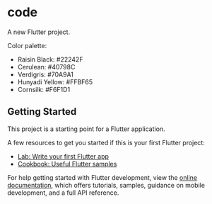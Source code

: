# code

A new Flutter project.

Color palette: 
- Raisin Black: #22242F
- Cerulean: #40798C
- Verdigris: #70A9A1
- Hunyadi Yellow: #FFBF65
- Cornsilk: #F6F1D1

## Getting Started

This project is a starting point for a Flutter application.

A few resources to get you started if this is your first Flutter project:

- [Lab: Write your first Flutter app](https://docs.flutter.dev/get-started/codelab)
- [Cookbook: Useful Flutter samples](https://docs.flutter.dev/cookbook)

For help getting started with Flutter development, view the
[online documentation](https://docs.flutter.dev/), which offers tutorials,
samples, guidance on mobile development, and a full API reference.
